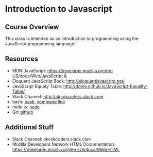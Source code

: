 Introduction to Javascript
==========================

## Course Overview

This class is intended as an introduction to programming using the JavaScript programming language.

## Resources

* MDN JavaScript: https://developer.mozilla.org/en-US/docs/Web/JavaScript &
* Eloquent JavaScript Book:  http://eloquentjavascript.net/
* JavaScript Equaty Table:   http://dorey.github.io/JavaScript-Equality-Table/
* Slack Channel: http://okcokcoders.slack.com
* bash: [bash](https://www.gnu.org/software/bash/), [command line](http://linuxcommand.org/tlcl.php)
* node.js: [node](https://nodejs.org/en/)
* Git: [github](http://rogerdudler.github.io/git-guide/)

## Additional Stuff

* Slack Channel: okcokcoders.slack.com
* Mozilla Developers Network HTML Documentation: https://developer.mozilla.org/en-US/docs/Web/HTML
